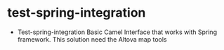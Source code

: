 # test-spring-integration
- Test-spring-integration
Basic Camel Interface that works with Spring framework.
This solution need the Altova map tools
